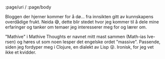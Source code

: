 :page/uri /
:page/body

Bloggen der hjerner kommer for å dø... fra innsikten gitt av kunnskapens overdådige frukt. Neida 😅, dette blir stedet hvor jeg kommer til å dele mine erfaringer og tanker om temaer jeg interesserer meg for og lærer om.

"Mathive" i Mathive Thoughts er navnet mitt mast sammen (Math-ias Ive-rsen) og høres ut som noen lesper det engelske ordet "massive". Passende, siden jeg fordyper meg i Clojure, en dialekt av Lisp 😜. Ironisk, for jeg vet ikke et kvidder.
